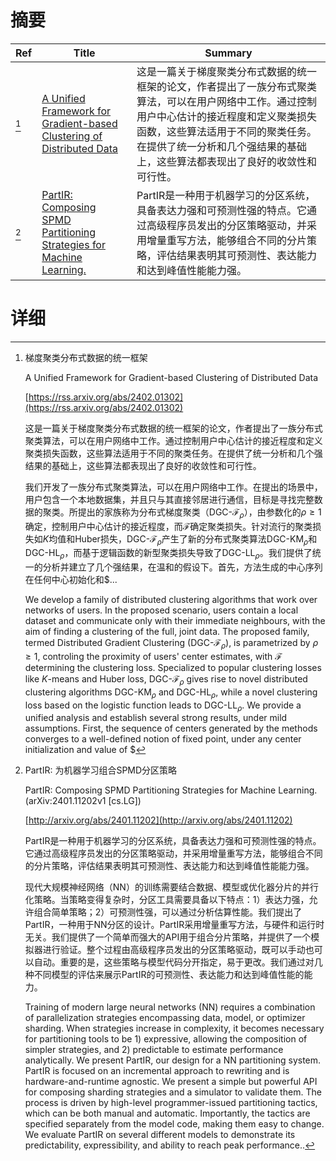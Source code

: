 # 摘要

| Ref | Title | Summary |
| --- | --- | --- |
| [^1] | [A Unified Framework for Gradient-based Clustering of Distributed Data](https://rss.arxiv.org/abs/2402.01302) | 这是一篇关于梯度聚类分布式数据的统一框架的论文，作者提出了一族分布式聚类算法，可以在用户网络中工作。通过控制用户中心估计的接近程度和定义聚类损失函数，这些算法适用于不同的聚类任务。在提供了统一分析和几个强结果的基础上，这些算法都表现出了良好的收敛性和可行性。 |
| [^2] | [PartIR: Composing SPMD Partitioning Strategies for Machine Learning.](http://arxiv.org/abs/2401.11202) | PartIR是一种用于机器学习的分区系统，具备表达力强和可预测性强的特点。它通过高级程序员发出的分区策略驱动，并采用增量重写方法，能够组合不同的分片策略，评估结果表明其可预测性、表达能力和达到峰值性能能力强。 |

# 详细

[^1]: 梯度聚类分布式数据的统一框架

    A Unified Framework for Gradient-based Clustering of Distributed Data

    [https://rss.arxiv.org/abs/2402.01302](https://rss.arxiv.org/abs/2402.01302)

    这是一篇关于梯度聚类分布式数据的统一框架的论文，作者提出了一族分布式聚类算法，可以在用户网络中工作。通过控制用户中心估计的接近程度和定义聚类损失函数，这些算法适用于不同的聚类任务。在提供了统一分析和几个强结果的基础上，这些算法都表现出了良好的收敛性和可行性。

    

    我们开发了一族分布式聚类算法，可以在用户网络中工作。在提出的场景中，用户包含一个本地数据集，并且只与其直接邻居进行通信，目标是寻找完整数据的聚类。所提出的家族称为分布式梯度聚类（DGC-$\mathcal{F}_\rho$），由参数化的$\rho\geq1$确定，控制用户中心估计的接近程度，而$\mathcal{F}$确定聚类损失。针对流行的聚类损失如$K$均值和Huber损失，DGC-$\mathcal{F}_\rho$产生了新的分布式聚类算法DGC-KM$_\rho$和DGC-HL$_\rho$，而基于逻辑函数的新型聚类损失导致了DGC-LL$_\rho$。我们提供了统一的分析并建立了几个强结果，在温和的假设下。首先，方法生成的中心序列在任何中心初始化和$...

    We develop a family of distributed clustering algorithms that work over networks of users. In the proposed scenario, users contain a local dataset and communicate only with their immediate neighbours, with the aim of finding a clustering of the full, joint data. The proposed family, termed Distributed Gradient Clustering (DGC-$\mathcal{F}_\rho$), is parametrized by $\rho \geq 1$, controling the proximity of users' center estimates, with $\mathcal{F}$ determining the clustering loss. Specialized to popular clustering losses like $K$-means and Huber loss, DGC-$\mathcal{F}_\rho$ gives rise to novel distributed clustering algorithms DGC-KM$_\rho$ and DGC-HL$_\rho$, while a novel clustering loss based on the logistic function leads to DGC-LL$_\rho$. We provide a unified analysis and establish several strong results, under mild assumptions. First, the sequence of centers generated by the methods converges to a well-defined notion of fixed point, under any center initialization and value of $
    
[^2]: PartIR: 为机器学习组合SPMD分区策略

    PartIR: Composing SPMD Partitioning Strategies for Machine Learning. (arXiv:2401.11202v1 [cs.LG])

    [http://arxiv.org/abs/2401.11202](http://arxiv.org/abs/2401.11202)

    PartIR是一种用于机器学习的分区系统，具备表达力强和可预测性强的特点。它通过高级程序员发出的分区策略驱动，并采用增量重写方法，能够组合不同的分片策略，评估结果表明其可预测性、表达能力和达到峰值性能能力强。

    

    现代大规模神经网络（NN）的训练需要结合数据、模型或优化器分片的并行化策略。当策略变得复杂时，分区工具需要具备以下特点：1）表达力强，允许组合简单策略；2）可预测性强，可以通过分析估算性能。我们提出了PartIR，一种用于NN分区的设计。PartIR采用增量重写方法，与硬件和运行时无关。我们提供了一个简单而强大的API用于组合分片策略，并提供了一个模拟器进行验证。整个过程由高级程序员发出的分区策略驱动，既可以手动也可以自动。重要的是，这些策略与模型代码分开指定，易于更改。我们通过对几种不同模型的评估来展示PartIR的可预测性、表达能力和达到峰值性能的能力。

    Training of modern large neural networks (NN) requires a combination of parallelization strategies encompassing data, model, or optimizer sharding. When strategies increase in complexity, it becomes necessary for partitioning tools to be 1) expressive, allowing the composition of simpler strategies, and 2) predictable to estimate performance analytically. We present PartIR, our design for a NN partitioning system. PartIR is focused on an incremental approach to rewriting and is hardware-and-runtime agnostic. We present a simple but powerful API for composing sharding strategies and a simulator to validate them. The process is driven by high-level programmer-issued partitioning tactics, which can be both manual and automatic. Importantly, the tactics are specified separately from the model code, making them easy to change. We evaluate PartIR on several different models to demonstrate its predictability, expressibility, and ability to reach peak performance..
    

